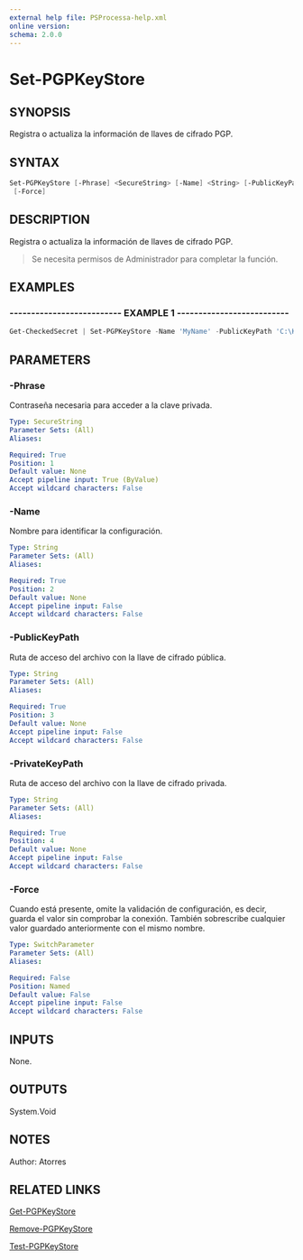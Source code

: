 ```yaml
---
external help file: PSProcessa-help.xml
online version: 
schema: 2.0.0
---
```


# Set-PGPKeyStore

## SYNOPSIS
Registra o actualiza la información de llaves de cifrado PGP.

## SYNTAX

```powershell
Set-PGPKeyStore [-Phrase] <SecureString> [-Name] <String> [-PublicKeyPath] <String> [-PrivateKeyPath] <String>
 [-Force]
```

## DESCRIPTION
Registra o actualiza la información de llaves de cifrado PGP.
> Se necesita permisos de Administrador para completar la función.

## EXAMPLES

### -------------------------- EXAMPLE 1 --------------------------
```powershell
Get-CheckedSecret | Set-PGPKeyStore -Name 'MyName' -PublicKeyPath 'C:\Key_pkr.pgp' -PrivateKeyPath 'C:\Key_skr.pgp'
```

## PARAMETERS

### -Phrase
Contraseña necesaria para acceder a la clave privada.

```yaml
Type: SecureString
Parameter Sets: (All)
Aliases: 

Required: True
Position: 1
Default value: None
Accept pipeline input: True (ByValue)
Accept wildcard characters: False
```

### -Name
Nombre para identificar la configuración.

```yaml
Type: String
Parameter Sets: (All)
Aliases: 

Required: True
Position: 2
Default value: None
Accept pipeline input: False
Accept wildcard characters: False
```

### -PublicKeyPath
Ruta de acceso del archivo con la llave de cifrado pública.

```yaml
Type: String
Parameter Sets: (All)
Aliases: 

Required: True
Position: 3
Default value: None
Accept pipeline input: False
Accept wildcard characters: False
```

### -PrivateKeyPath
Ruta de acceso del archivo con la llave de cifrado privada.

```yaml
Type: String
Parameter Sets: (All)
Aliases: 

Required: True
Position: 4
Default value: None
Accept pipeline input: False
Accept wildcard characters: False
```

### -Force
Cuando está presente, omite la validación de configuración, es decir, guarda el valor sin comprobar la conexión. También sobrescribe cualquier valor guardado anteriormente con el mismo nombre.


```yaml
Type: SwitchParameter
Parameter Sets: (All)
Aliases: 

Required: False
Position: Named
Default value: False
Accept pipeline input: False
Accept wildcard characters: False
```

## INPUTS
None.

## OUTPUTS

System.Void

## NOTES
Author: Atorres

## RELATED LINKS
[Get-PGPKeyStore](Get-PGPKeyStore.md)

[Remove-PGPKeyStore](Remove-PGPKeyStore.md)

[Test-PGPKeyStore](Test-PGPKeyStore.md)
